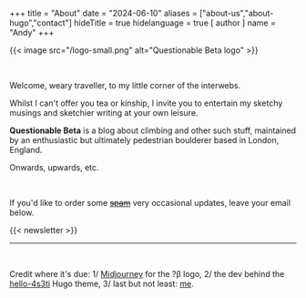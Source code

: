 +++
title = "About"
date = "2024-06-10"
aliases = ["about-us","about-hugo","contact"]
hideTitle = true
hidelanguage = true
[ author ]
  name = "Andy"
+++

{{< image src="/logo-small.png" alt="Questionable Beta logo" >}}

&nbsp;
&nbsp;

Welcome, weary traveller, to my little corner of the interwebs. 

Whilst I can't offer you tea or kinship, I invite you to entertain my sketchy musings and sketchier writing at your own leisure. 

__Questionable Beta__ is a blog about climbing and other such stuff, maintained by an enthusiastic but ultimately pedestrian boulderer based in London, England.

Onwards, upwards, etc. 

&nbsp;

If you'd like to order some [~~spam~~](https://www.youtube.com/watch?v=anwy2MPT5RE) very occasional updates, leave your email below. 

{{< newsletter >}}

---

&nbsp;
&nbsp;

Credit where it's due: 1/ [Midjourney](https://www.midjourney.com/) for the ?β logo, 2/ the dev behind the [hello-4s3ti](https://github.com/coolapso/hugo-theme-hello-4s3ti) Hugo theme, 3/ last but not least: [me](https://www.youtube.com/watch?v=wGRF3GQ4Wdk).
